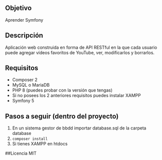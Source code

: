 ## Objetivo
Aprender Symfony

## Descripción
Aplicación web construida en forma de API RESTful en la que cada usuario puede agregar vídeos 
favoritos de YouTube, ver, modificarlos y borrarlos.

## Requisitos
* Composer 2
* MySQL o MariaDB
* PHP 8 (puedes probar con la versión que tengas)
* Si no posees los 2 anteriores requisitos puedes instalar XAMPP
* Symfony 5

## Pasos a seguir (dentro del proyecto)
1. En un sistema gestor de bbdd importar database.sql de la carpeta database
2. `composer install`
3. Si tienes XAMPP en htdocs

##Licencia
MIT

